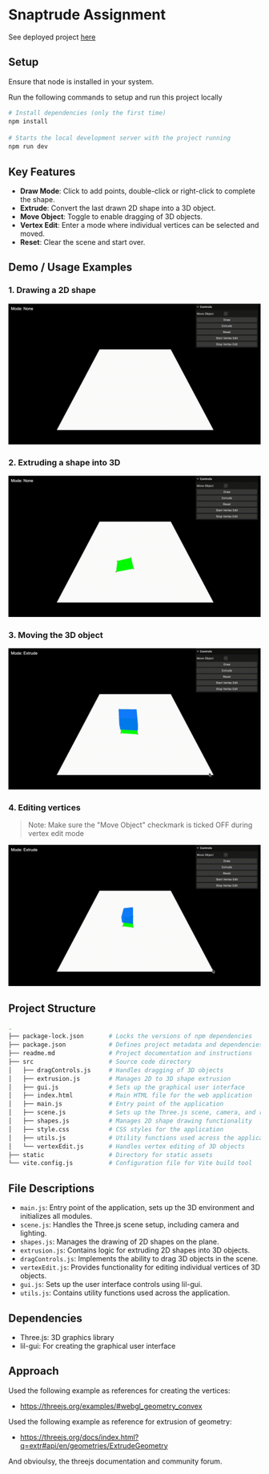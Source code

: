 # Snaptrude Assignment

See deployed project [here](https://snaptrude-task.vercel.app/)

## Setup

Ensure that node is installed in your system.

Run the following commands to setup and run this project locally

```bash
# Install dependencies (only the first time)
npm install

# Starts the local development server with the project running
npm run dev
```

## Key Features

- **Draw Mode**: Click to add points, double-click or right-click to complete the shape.
- **Extrude**: Convert the last drawn 2D shape into a 3D object.
- **Move Object**: Toggle to enable dragging of 3D objects.
- **Vertex Edit**: Enter a mode where individual vertices can be selected and moved.
- **Reset**: Clear the scene and start over.

## Demo / Usage Examples

### 1. Drawing a 2D shape

![2d shape](./static/2Dshape.gif)

### 2. Extruding a shape into 3D

![extrision](./static/extrusion.gif)

### 3. Moving the 3D object

![moveObject](./static/moveObject.gif)

### 4. Editing vertices

> Note: Make sure the "Move Object" checkmark is ticked OFF during vertex edit mode

![vertexEdit](./static/vertexEdit.gif)

## Project Structure

```zsh
.
├── package-lock.json       # Locks the versions of npm dependencies
├── package.json            # Defines project metadata and dependencies
├── readme.md               # Project documentation and instructions
├── src                     # Source code directory
│   ├── dragControls.js     # Handles dragging of 3D objects
│   ├── extrusion.js        # Manages 2D to 3D shape extrusion
│   ├── gui.js              # Sets up the graphical user interface
│   ├── index.html          # Main HTML file for the web application
│   ├── main.js             # Entry point of the application
│   ├── scene.js            # Sets up the Three.js scene, camera, and renderer
│   ├── shapes.js           # Manages 2D shape drawing functionality
│   ├── style.css           # CSS styles for the application
│   ├── utils.js            # Utility functions used across the application
│   └── vertexEdit.js       # Handles vertex editing of 3D objects
├── static                  # Directory for static assets
└── vite.config.js          # Configuration file for Vite build tool
```

## File Descriptions

- `main.js`: Entry point of the application, sets up the 3D environment and initializes all modules.
- `scene.js`: Handles the Three.js scene setup, including camera and lighting.
- `shapes.js`: Manages the drawing of 2D shapes on the plane.
- `extrusion.js`: Contains logic for extruding 2D shapes into 3D objects.
- `dragControls.js`: Implements the ability to drag 3D objects in the scene.
- `vertexEdit.js`: Provides functionality for editing individual vertices of 3D objects.
- `gui.js`: Sets up the user interface controls using lil-gui.
- `utils.js`: Contains utility functions used across the application.

## Dependencies

- Three.js: 3D graphics library
- lil-gui: For creating the graphical user interface

## Approach

Used the following example as references for creating the vertices:

- https://threejs.org/examples/#webgl_geometry_convex

Used the following example as reference for extrusion of geometry:

- https://threejs.org/docs/index.html?q=extr#api/en/geometries/ExtrudeGeometry

And obvioulsy, the threejs documentation and community forum.
